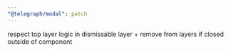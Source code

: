 ```yaml
---
"@telegraph/modal": patch
---
```


respect top layer logic in dismissable layer + remove from layers if closed outside of component
